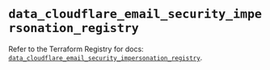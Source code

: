 # `data_cloudflare_email_security_impersonation_registry`

Refer to the Terraform Registry for docs: [`data_cloudflare_email_security_impersonation_registry`](https://registry.terraform.io/providers/cloudflare/cloudflare/5.6.0/docs/data-sources/email_security_impersonation_registry).
